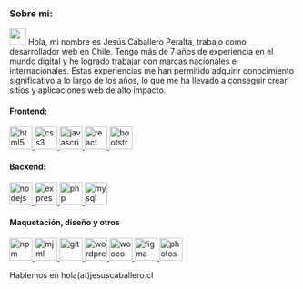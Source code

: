 ### Sobre mi:
<p><img src="https://media.tenor.com/Wx9IEmZZXSoAAAAj/hi.gif" width="29px"> Hola, mi nombre es Jesús Caballero Peralta, trabajo como desarrollador web en Chile. Tengo más de 7 años de experiencia en el mundo digital y he logrado trabajar con marcas nacionales e internacionales. Estas experiencias me han permitido adquirir conocimiento significativo a lo largo de los años, lo que me ha llevado a conseguir crear sitios y aplicaciones web de alto impacto.</p>

<h4 align="left">Frontend:</h3>
<p align="left">
  
  <a href="https://www.w3.org/html/" target="_blank" rel="noreferrer">
    <img src="https://cdn.jsdelivr.net/gh/devicons/devicon/icons/html5/html5-original.svg"
      alt="html5" width="40" height="40" />
  </a>
  <a href="https://www.w3schools.com/css/" target="_blank" rel="noreferrer">
    <img src="https://cdn.jsdelivr.net/gh/devicons/devicon/icons/css3/css3-original.svg"
      alt="css3" width="40" height="40" />
  </a>
  <a href="https://developer.mozilla.org/en-US/docs/Web/JavaScript" target="_blank" rel="noreferrer">
    <img src="https://cdn.jsdelivr.net/gh/devicons/devicon/icons/javascript/javascript-original.svg"
      alt="javascript" width="40" height="40" />
  </a>
  <a href="https://reactjs.org/" target="_blank" rel="noreferrer">
    <img src="https://cdn.jsdelivr.net/gh/devicons/devicon/icons/react/react-original.svg"
      alt="react" width="40" height="40" />
  </a>
  <a href="https://getbootstrap.com/" target="_blank" rel="noreferrer">
    <img src="https://cdn.jsdelivr.net/gh/devicons/devicon/icons/bootstrap/bootstrap-original.svg"
      alt="bootstrap" width="40" height="40" />
  </a>
  
</p>

<h4 align="left">Backend:</h3>
<p align="left">
  
  <a href="https://nodejs.org/" target="_blank" rel="noreferrer">
    <img src="https://cdn.jsdelivr.net/gh/devicons/devicon/icons/nodejs/nodejs-original.svg"
      alt="nodejs" width="40" height="40" />
  </a>
  <a href="https://expressjs.com/es/" target="_blank" rel="noreferrer">
    <img src="https://cdn.jsdelivr.net/gh/devicons/devicon/icons/express/express-original.svg"
      alt="express" width="40" height="40">
  </a>
  <a href="https://www.php.net/" target="_blank" rel="noreferrer">
    <img src="https://cdn.jsdelivr.net/gh/devicons/devicon/icons/php/php-plain.svg"
      alt="php" width="40" height="40">
  </a>
  <a href="https://www.php.net/" target="_blank" rel="noreferrer">
    <img src="https://cdn.jsdelivr.net/gh/devicons/devicon/icons/mysql/mysql-original-wordmark.svg"
      alt="mysql" width="40" height="40">
  </a>
  
</p>

<h4 align="left">Maquetación, diseño y otros</h3>
<p align="left">
  <a href="https://npm.org/" target="_blank" rel="noreferrer">
    <img src="https://cdn.jsdelivr.net/gh/devicons/devicon/icons/npm/npm-original-wordmark.svg" 
         alt="npm" width="40" height="40" />
  </a>
  
  <a href="https://mjml.io/" target="_blank" rel="noreferrer">
    <img src="https://avatars.githubusercontent.com/u/16115896?s=280&v=4" 
         alt="mjml" width="40" height="40">
  </a>
  
  <a href="https://git-scm.com/" target="_blank" rel="noreferrer">
    <img src="https://cdn.jsdelivr.net/gh/devicons/devicon/icons/git/git-original.svg" 
         alt="git" width="40" height="40" />
  </a>
  
  <a href="https://wordpress.org/" target="_blank" rel="noreferrer">
    <img src="https://cdn.jsdelivr.net/gh/devicons/devicon/icons/wordpress/wordpress-original.svg" 
         alt="wordpress" width="40" height="40" />
  </a>
  <a href="https://wordpress.org/" target="_blank" rel="noreferrer">
    <img src="https://cdn.jsdelivr.net/gh/devicons/devicon/icons/woocommerce/woocommerce-original.svg" 
         alt="woocommerce" width="40" height="40" />
  </a>
  
  <a href="https://www.figma.com/" target="_blank" rel="noreferrer">
    <img src="https://cdn.jsdelivr.net/gh/devicons/devicon/icons/figma/figma-original.svg" alt="figma" width="40" height="40" />
  </a>
  
  <a href="https://www.photoshop.com/en" target="_blank" rel="noreferrer">
    <img src="https://cdn.jsdelivr.net/gh/devicons/devicon/icons/photoshop/photoshop-plain.svg"
      alt="photoshop" width="40" height="40" />
  </a>
</p>

<p>Hablemos en hola(at)jesuscaballero.cl</p>
